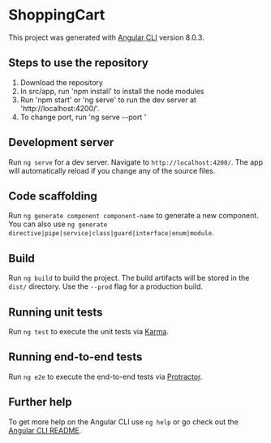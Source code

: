 # ShoppingCart

This project was generated with [Angular CLI](https://github.com/angular/angular-cli) version 8.0.3.

## Steps to use the repository
1. Download the repository
2. In src/app, run 'npm install' to install the node modules
3. Run 'npm start' or 'ng serve' to run the dev server at 'http://localhost:4200/'. 
4. To change port, run 'ng serve --port <portnumber>'
  
## Development server

Run `ng serve` for a dev server. Navigate to `http://localhost:4200/`. The app will automatically reload if you change any of the source files.

## Code scaffolding

Run `ng generate component component-name` to generate a new component. You can also use `ng generate directive|pipe|service|class|guard|interface|enum|module`.

## Build

Run `ng build` to build the project. The build artifacts will be stored in the `dist/` directory. Use the `--prod` flag for a production build.

## Running unit tests

Run `ng test` to execute the unit tests via [Karma](https://karma-runner.github.io).

## Running end-to-end tests

Run `ng e2e` to execute the end-to-end tests via [Protractor](http://www.protractortest.org/).

## Further help

To get more help on the Angular CLI use `ng help` or go check out the [Angular CLI README](https://github.com/angular/angular-cli/blob/master/README.md).
